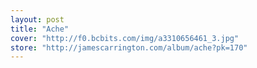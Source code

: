 ```yaml
---
layout: post
title: "Ache"
cover: "http://f0.bcbits.com/img/a3310656461_3.jpg"
store: "http://jamescarrington.com/album/ache?pk=170"
---
```

